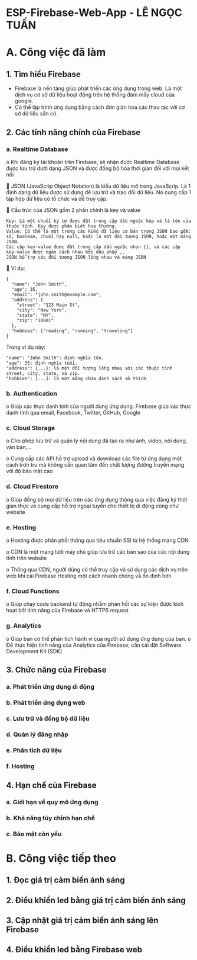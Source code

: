 # ESP-Firebase-Web-App - LÊ NGỌC TUẤN

# A. Công việc đã làm 
## 1.	Tìm hiểu Firebase

-	Firebase là nền tảng giúp phát triển các ứng dụng trong web. Là một dịch vụ cơ sở dữ liệu hoạt động trên hệ thống đám mấy cloud của google.
-	Có thể lập trình ứng dụng bằng cách đơn giản hóa các thao tác với cơ sở dữ liệu sẵn có.

## 2.	Các tính năng chính của Firebase
### a.	Realtime Database

o	Khi đăng ký tài khoản trên Firebase, sẽ nhận được Realtime Database được lưu trữ dưới dạng JSON và được đồng bộ hóa thời gian đối với mọi kết nối

	JSON (JavaScrip Object Notation) là kiểu dữ liệu mở trong JavaScrip. Là 1 định dạng dữ liệu được sử dụng để lưu trữ và trao đổi dữ liệu. Nó cung
cấp 1 tập hợp dữ liệu có tổ chức và dễ truy cập.

 	Cấu trúc của JSON gồm 2 phần chính là key và value
 
	Key: Là một chuỗi ký tự được đặt trong cặp dấu ngoặc kép và là tên của thuộc tính. Key được phân biệt hoa thường.
	Value: Có thể là một trong các kiểu dữ liệu cơ bản trong JSON bao gồm: số, boolean, chuỗi hay null; hoặc là một đối tượng JSON, hoặc một mảng JSON.	
	Các cặp key-value được đặt trong cặp dấu ngoặc nhọn {}, và các cặp key-value được ngăn cách nhau bởi dấu phẩy ,.
	JSON hỗ trợ các đối tượng JSON lồng nhau và mảng JSON
	
	Ví dụ: 

	{
	  "name": "John Smith",
	  "age": 35,
	  "email": "john.smith@example.com",
	  "address": {
		"street": "123 Main St",
		"city": "New York",
		"state": "NY",
		"zip": "10001"
	  },
	  "hobbies": ["reading", "running", "traveling"]
	}

Trong ví dụ này:

	"name": "John Smith": định nghĩa tên.
	"age": 35: định nghĩa tuổi.
	"address": {...}: là một đối tượng lồng nhau với các thuộc tính street, city, state, và zip.
	"hobbies": [...]: là một mảng chứa danh sách sở thích
	
### b.	Authentication

o	Giúp xác thực danh tính của người dùng ứng dụng. Firebase giúp xác thực danh tính qua email, Facebook, Twitter, GitHub, Google
### c.	Cloud Storage

o	Cho phép lưu trữ và quản lý nội dung đã tạo ra như ảnh, video, nội dung, văn bản,...

o	Cung cấp các API hỗ trợ upload và download các file từ ứng dụng một cách trơn tru mà không cần quan tâm đến chất lượng đường truyền mạng với độ bảo mật cao
### d.	Cloud Firestore

o	Giúp đồng bộ mọi dữ liệu trên các ứng dụng thông qua việc đăng ký thời gian thực và cung cấp hỗ trợ ngoại tuyến cho thiết bị di động cũng như website
### e.	Hosting

o	Hosting được phân phối thông qua tiêu chuẩn SSI từ hệ thống mạng CDN

o	CDN là một mạng lưới máy chủ giúp lưu trữ các bản sao của các nội dung tĩnh trên website

o	Thông qua CDN, người dùng có thể truy cập và sử dụng các dịch vụ trên web khi cài Firebase Hosting một cách nhanh chóng và ổn định hơn
### f.	Cloud Functions

o	Giúp chạy code backend tự động nhằm phản hồi các sự kiện được kích hoạt bởi tính năng của Firebase và HTTPS request
### g.	Analytics

o	Giúp bạn có thể phân tích hành vi của người sử dụng ứng dụng của bạn.
o	Để thực hiện tính năng của Analytics của Firebase, cần cài đặt Software Development Kit (SDK)
## 3.	Chức năng của Firebase

### a.	Phát triển ứng dụng di động
### b.	Phát triển ứng dụng web
### c.	Lưu trữ và đồng bộ dữ liệu
### d.	Quản lý đăng nhập
### e.	Phân tích dữ liệu
### f.	Hosting

## 4.	Hạn chế của Firebase
### a.	Giới hạn về quy mô ứng dụng
### b.	Khả năng tùy chỉnh hạn chế
### c.	Bảo mật còn yếu

# B. Công việc tiếp theo

## 1. Đọc giá trị cảm biến ánh sáng
## 2. Điều khiển led bằng giá trị cảm biến ánh sáng
## 3. Cập nhật giá trị cảm biến ánh sáng lên Firebase
## 4. Điều khiển led bằng Firebase web
